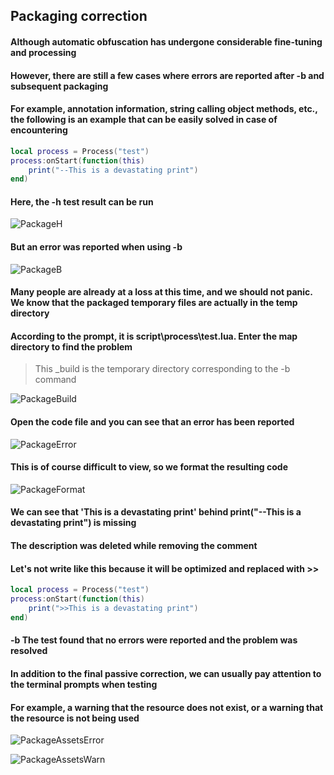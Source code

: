 ## Packaging correction

#### Although automatic obfuscation has undergone considerable fine-tuning and processing

#### However, there are still a few cases where errors are reported after -b and subsequent packaging

#### For example, annotation information, string calling object methods, etc., the following is an example that can be easily solved in case of encountering

```lua
local process = Process("test")
process:onStart(function(this)
    print("--This is a devastating print")
end)
```

#### Here, the -h test result can be run

![PackageH](/assets/packageH.png)

#### But an error was reported when using -b

![PackageB](/assets/packageB.png)

#### Many people are already at a loss at this time, and we should not panic. We know that the packaged temporary files are actually in the temp directory
#### According to the prompt, it is script\process\test.lua. Enter the map directory to find the problem

> This _build is the temporary directory corresponding to the -b command

![PackageBuild](/assets/packageBuild.png)

#### Open the code file and you can see that an error has been reported

![PackageError](/assets/packageError.png)

#### This is of course difficult to view, so we format the resulting code

![PackageFormat](/assets/packageFormat.png)

#### We can see that 'This is a devastating print' behind print("--This is a devastating print") is missing

#### The description was deleted while removing the comment

#### Let's not write like this because it will be optimized and replaced with >>

```lua
local process = Process("test")
process:onStart(function(this)
    print(">>This is a devastating print")
end)
```

#### -b The test found that no errors were reported and the problem was resolved

#### In addition to the final passive correction, we can usually pay attention to the terminal prompts when testing

#### For example, a warning that the resource does not exist, or a warning that the resource is not being used

![PackageAssetsError](/assets/packageAssetsError.png)

![PackageAssetsWarn](/assets/packageAssetsWarn.png)
